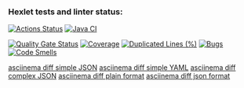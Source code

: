 ### Hexlet tests and linter status:
[![Actions Status](https://github.com/Anastasizz/java-project-71/actions/workflows/hexlet-check.yml/badge.svg)](https://github.com/Anastasizz/java-project-71/actions)
[![Java CI](https://github.com/Anastasizz/java-project-71/actions/workflows/java_CI.yml/badge.svg)](https://github.com/Anastasizz/java-project-71/actions/workflows/java_CI.yml)

[![Quality Gate Status](https://sonarcloud.io/api/project_badges/measure?project=Anastasizz_java-project-71&metric=alert_status)](https://sonarcloud.io/summary/new_code?id=Anastasizz_java-project-71)
[![Coverage](https://sonarcloud.io/api/project_badges/measure?project=Anastasizz_java-project-71&metric=coverage)](https://sonarcloud.io/summary/new_code?id=Anastasizz_java-project-71)
[![Duplicated Lines (%)](https://sonarcloud.io/api/project_badges/measure?project=Anastasizz_java-project-71&metric=duplicated_lines_density)](https://sonarcloud.io/summary/new_code?id=Anastasizz_java-project-71)
[![Bugs](https://sonarcloud.io/api/project_badges/measure?project=Anastasizz_java-project-71&metric=bugs)](https://sonarcloud.io/summary/new_code?id=Anastasizz_java-project-71)
[![Code Smells](https://sonarcloud.io/api/project_badges/measure?project=Anastasizz_java-project-71&metric=code_smells)](https://sonarcloud.io/summary/new_code?id=Anastasizz_java-project-71)

[asciinema diff simple JSON](https://asciinema.org/a/SpCpfHHUDeXh8d0uzIK4FONlx)
[asciinema diff simple YAML](https://asciinema.org/a/WaqBkxdxpUYrBotc4OajQryHX)
[asciinema diff complex JSON](https://asciinema.org/a/ANi7oXiY7kjzXpBYLECyxnw2V)
[asciinema diff plain format](https://asciinema.org/a/pzuhasjFerCaE0I8Ys9jrMW7G)
[asciinema diff json format](https://asciinema.org/a/7eqiIHUgSCTxfSeZbzWWX3K0j)